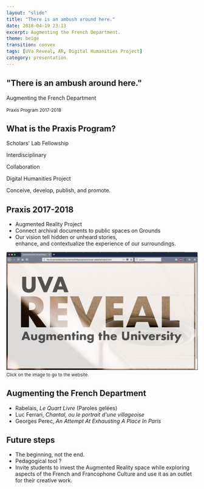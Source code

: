 ```yaml
---
layout: "slide"
title: "There is an ambush around here."
date: 2018-04-19 23:13
excerpt: Augmenting the French Department.
theme: beige
transition: convex
tags: [UVa Reveal, AR, Digital Humanities Project]
category: presentation
---
```

<!-- Title Page -->
<section>
  <h2>"There is an ambush around here."</h2>
  <p>Augmenting the French Department</p>
  <p>
  <small>Praxis Program 2017-2018</small>
  </p>
</section>

<!-- 1. What is the Praxis Program -->
<section>
  <section id="fragments">
    <h2>What is the Praxis Program?</h2>
    <p class="fragment">Scholars' Lab Fellowship</p>
    <p class="fragment">Interdisciplinary</p>
    <p class="fragment">Collaboration</p>
    <p class="fragment">Digital Humanities Project</p>
    <p><span class="fragment">Conceive, </span><span class="fragment">develop, </span><span class="fragment">publish, </span><span class="fragment">and promote.</span></p>
</section>

<!-- 2. What have we been doing this year? -->
<section>
<h2>Praxis 2017-2018</h2>
<ul>

<li class="fragment">Augmented Reality Project</li>
<li class="fragment">Connect archival documents to public spaces on Grounds</li>
<li class="fragment">Our vision <span class="fragment">tell hidden or unheard stories, </span></li> <span class="fragment"> enhance, </span> <span class="fragment"> and contextualize the experience of our surroundings.</span>

</ul>
</section>

<!-- 3. Revealing the project -->
<section>
<a href="http://reveal.scholarslab.org/"><img src="/images/reveal-logo-in-browser.jpg"></a>
<small>Click on the image to go to the website.</small>
</section>

<!-- 4. Augmenting the French Department -->

<section>
<h2>Augmenting the French Department</h2>
<ul>

<li class="fragment">Rabelais, <em>Le Quart Livre</em> (Paroles gelées)</li>
<li class="fragment">Luc Ferrari, <em>Chantal, ou le portrait d'une villageoise</em></li>
<li class="fragment">Georges Perec, <em>An Attempt At Exhausting A Place In Paris</em></li>

</ul>
</section>


<!-- 5. Future steps  -->
<section>
<h2>Future steps</h2>
<ul>

<li class="fragment">The beginning, not the end.</li>
<li class="fragment">Pedagogical tool ?</li>
<li class="fragment">Invite students to <span class="fragment">invest the Augmented Reality space</span> <span class="fragment">while exploring aspects of the French and Francophone Culture </span> <span class="fragment">and use it as an outlet for their creative work. </span></li>

</ul>
</section>
